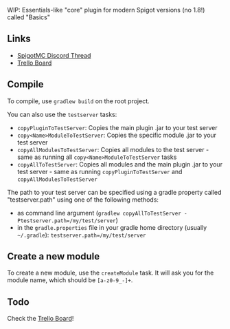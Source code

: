 WIP: Essentials-like "core" plugin for modern Spigot versions (no 1.8!) called "Basics"

## Links
- [SpigotMC Discord Thread](https://discord.com/channels/690411863766466590/1196562355912446094)
- [Trello Board](https://trello.com/b/QjvNuXEO/basics)

## Compile
To compile, use `gradlew build` on the root project.

You can also use the `testserver` tasks:

- `copyPluginToTestServer`: Copies the main plugin .jar to your test server
- `copy<Name>ModuleToTestServer`: Copies the specific module .jar to your test server
- `copyAllModulesToTestServer`: Copies all modules to the test server - same as running all `copy<Name>ModuleToTestServer` tasks
- `copyAllToTestServer`: Copies all modules and the main plugin .jar to your test server - same as running `copyPluginToTestServer` and `copyAllModulesToTestServer`

The path to your test server can be specified using a gradle property called "testserver.path" using one of the following methods:
- as command line argument (`gradlew copyAllToTestServer -Ptestserver.path=/my/test/server`)
- in the `gradle.properties` file in your gradle home directory (usually `~/.gradle`): `testserver.path=/my/test/server`

## Create a new module
To create a new module, use the `createModule` task. It will ask you for the module name, which should be `[a-z0-9_-]+`.

## Todo
Check the [Trello Board](https://trello.com/b/QjvNuXEO/basics)!
